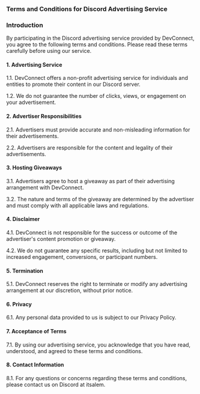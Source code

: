 ### Terms and Conditions for Discord Advertising Service

### Introduction

By participating in the Discord advertising service provided by DevConnect, you agree to the following terms and conditions. Please read these terms carefully before using our service.

#### 1. Advertising Service

1.1. DevConnect offers a non-profit advertising service for individuals and entities to promote their content in our Discord server.

1.2. We do not guarantee the number of clicks, views, or engagement on your advertisement.

#### 2. Advertiser Responsibilities

2.1. Advertisers must provide accurate and non-misleading information for their advertisements.

2.2. Advertisers are responsible for the content and legality of their advertisements.

#### 3. Hosting Giveaways

3.1. Advertisers agree to host a giveaway as part of their advertising arrangement with DevConnect.

3.2. The nature and terms of the giveaway are determined by the advertiser and must comply with all applicable laws and regulations.

#### 4. Disclaimer

4.1. DevConnect is not responsible for the success or outcome of the advertiser's content promotion or giveaway.

4.2. We do not guarantee any specific results, including but not limited to increased engagement, conversions, or participant numbers.

#### 5. Termination

5.1. DevConnect reserves the right to terminate or modify any advertising arrangement at our discretion, without prior notice.

#### 6. Privacy

6.1. Any personal data provided to us is subject to our Privacy Policy.

#### 7. Acceptance of Terms

7.1. By using our advertising service, you acknowledge that you have read, understood, and agreed to these terms and conditions.

#### 8. Contact Information

8.1. For any questions or concerns regarding these terms and conditions, please contact us on Discord at itsalem.
